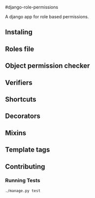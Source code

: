 #django-role-permissions

A django app for role based permissions.

## Instaling

## Roles file

## Object permission checker

## Verifiers

## Shortcuts

## Decorators

## Mixins

## Template tags

## Contributing

### Running Tests
    ./manage.py test
